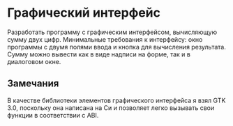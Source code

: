 # Графический интерфейс

Разработать программу с графическим интерфейсом, вычисляющую сумму двух цифр.
Минимальные требования к интерфейсу: окно программы с двумя полями ввода и
кнопка для вычисления результата. Сумму можно вывести как в виде надписи на
форме, так и в диалоговом окне.

## Замечания

В качестве библиотеки элементов графического интерфейса я взял GTK 3.0,
поскольку она написана на Си и позволяет легко вызывать свои функции в
соответствии с ABI.
